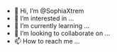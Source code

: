 - 👋 Hi, I’m @SophiaXtrem
- 👀 I’m interested in ...
- 🌱 I’m currently learning ...
- 💞️ I’m looking to collaborate on ...
- 📫 How to reach me ...

<!---
SophiaXtrem/SophiaXtrem is a ✨ special ✨ repository because its `README.md` (this file) appears on your GitHub profile.
You can click the Preview link to take a look at your changes.
--->
